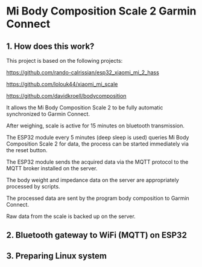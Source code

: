 # Mi Body Composition Scale 2 Garmin Connect

## 1. How does this work?

This project is based on the following projects:

https://github.com/rando-calrissian/esp32_xiaomi_mi_2_hass

https://github.com/lolouk44/xiaomi_mi_scale

https://github.com/davidkroell/bodycomposition

It allows the Mi Body Composition Scale 2 to be fully automatic synchronized to Garmin Connect.

After weighing, scale is active for 15 minutes on bluetooth transmission.

The ESP32 module every 5 minutes (deep sleep is used) queries Mi Body Composition Scale 2 for data, the process can be started immediately via the reset button.

The ESP32 module sends the acquired data via the MQTT protocol to the MQTT broker installed on the server.

The body weight and impedance data on the server are appropriately processed by scripts.

The processed data are sent by the program body composition to Garmin Connect.

Raw data from the scale is backed up on the server.

## 2. Bluetooth gateway to WiFi (MQTT) on ESP32

## 3. Preparing Linux system
